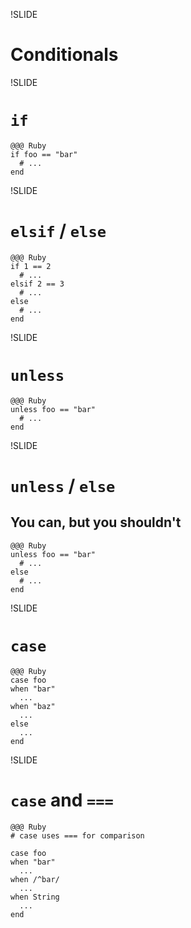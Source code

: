 !SLIDE
# Conditionals


!SLIDE
# `if`

    @@@ Ruby
    if foo == "bar"
      # ...
    end


!SLIDE
# `elsif` / `else`

    @@@ Ruby
    if 1 == 2
      # ...
    elsif 2 == 3
      # ...
    else
      # ...
    end


!SLIDE
# `unless`

    @@@ Ruby
    unless foo == "bar"
      # ...
    end


!SLIDE
# `unless` / `else`

## You can, but you shouldn't

    @@@ Ruby
    unless foo == "bar"
      # ...
    else
      # ...
    end


!SLIDE
# `case`

    @@@ Ruby
    case foo
    when "bar"
      ...
    when "baz"
      ...
    else
      ...
    end


!SLIDE
# `case` and `===`

    @@@ Ruby
    # case uses === for comparison

    case foo
    when "bar"
      ...
    when /^bar/
      ...
    when String
      ...
    end


